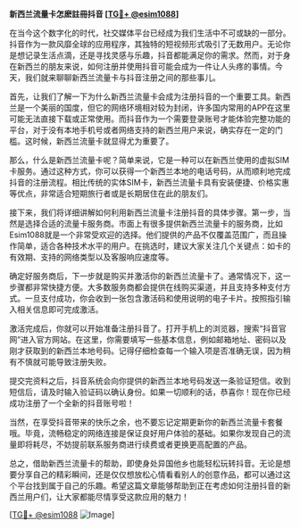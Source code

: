 **新西兰流量卡怎麽註冊抖音 [[TG💪+ @esim1088](https://t.me/s/esim1088)]**

在当今这个数字化的时代，社交媒体平台已经成为我们生活中不可或缺的一部分。抖音作为一款风靡全球的应用程序，其独特的短视频形式吸引了无数用户。无论你是想记录生活点滴，还是寻找灵感与乐趣，抖音都能满足你的需求。然而，对于身在新西兰的朋友来说，如何注册并使用抖音可能会成为一件让人头疼的事情。今天，我们就来聊聊新西兰流量卡与抖音注册之间的那些事儿。

首先，让我们了解一下为什么新西兰流量卡会成为注册抖音的一个重要工具。新西兰是一个美丽的国度，但它的网络环境相对较为封闭，许多国内常用的APP在这里可能无法直接下载或正常使用。而抖音作为一个需要登录账号才能体验完整功能的平台，对于没有本地手机号或者网络支持的新西兰用户来说，确实存在一定的门槛。这时候，新西兰流量卡就显得尤为重要了。

那么，什么是新西兰流量卡呢？简单来说，它是一种可以在新西兰使用的虚拟SIM卡服务。通过这种方式，你可以获得一个新西兰本地的电话号码，从而顺利地完成抖音的注册流程。相比传统的实体SIM卡，新西兰流量卡具有安装便捷、价格实惠等优点，非常适合短期旅行者或是长期居住在此的朋友们。

接下来，我们将详细讲解如何利用新西兰流量卡注册抖音的具体步骤。第一步，当然是选择合适的流量卡服务商。市面上有很多提供新西兰流量卡的服务商，比如Esim1088就是一个非常受欢迎的选择。他们提供的产品不仅覆盖范围广，而且操作简单，适合各种技术水平的用户。在挑选时，建议大家关注几个关键点：如卡的有效期、支持的网络类型以及客服响应速度等。

确定好服务商后，下一步就是购买并激活你的新西兰流量卡了。通常情况下，这一步骤都非常快捷方便。大多数服务商都会提供在线购买渠道，并且支持多种支付方式。一旦支付成功，你会收到一张包含激活码和使用说明的电子卡片。按照指引输入相关信息即可完成激活。

激活完成后，你就可以开始准备注册抖音了。打开手机上的浏览器，搜索“抖音官网”进入官方网站。在这里，你需要填写一些基本信息，例如邮箱地址、密码以及刚才获取到的新西兰本地号码。记得仔细检查每一个输入项是否准确无误，因为稍有不慎就可能导致注册失败。

提交完资料之后，抖音系统会向你提供的新西兰本地号码发送一条验证短信。收到短信后，请及时输入验证码以确认身份。如果一切顺利的话，恭喜你！现在你已经成功注册了一个全新的抖音账号啦！

当然，在享受抖音带来的快乐之余，也不要忘记定期更新你的新西兰流量卡套餐哦。毕竟，流畅稳定的网络连接是保证良好用户体验的基础。如果你发现自己的流量即将耗尽，不妨提前联系服务商进行续费或者更换更高配置的产品。

总之，借助新西兰流量卡的帮助，即使身处异国他乡也能轻松玩转抖音。无论是想要分享自己的精彩瞬间，还是仅仅想放松心情看看别人的创意作品，都可以通过这个平台找到属于自己的乐趣。希望这篇文章能够帮助到正在考虑如何注册抖音的新西兰用户们，让大家都能尽情享受这款应用的魅力！

[[TG💪+ @esim1088](https://t.me/s/esim1088) ![Image](https://i.postimg.cc/4NQfJmqS/Snipaste-2025-05-13-00-14-12.png)]